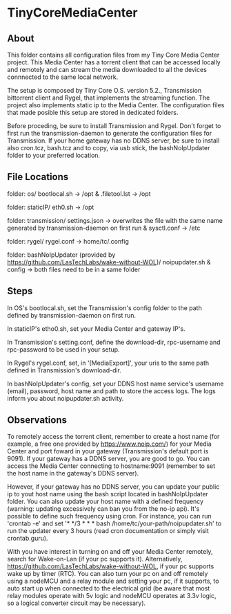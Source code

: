 # TinyCoreMediaCenter

## About

This folder contains all configuration files from my Tiny Core Media Center project. This Media Center has a torrent client that can be accessed locally and remotely and can stream the media downloaded to all the devices connnected to the same local network.

The setup is composed by Tiny Core O.S. version 5.2., Transmission bittorrent client and Rygel, that implements the streaming function. The project also implements static ip to the Media Center. The configuration files that made posible this setup are stored in dedicated folders.

Before proceding, be sure to install Transmission and Rygel. Don't forget to first run the transmission-daemon to generate the configuration files for Transmission. If your home gateway has no DDNS server, be sure to install also cron.tcz, bash.tcz and to copy, via usb stick, the bashNoIpUpdater folder to your preferred location.

## File Locations

folder: os/
	bootlocal.sh -> /opt &
	.filetool.lst -> /opt

folder: staticIP/
	eth0.sh -> /opt

folder: transmission/
	settings.json -> overwrites the file with the same name generated by transmission-daemon on first run &
	sysctl.conf -> /etc

folder: rygel/
	rygel.conf -> home/tc/.config

folder: bashNoIpUpdater (provided by https://github.com/LasTechLabs/wake-without-WOL)/
	noipupdater.sh &
	config -> both files need to be in a same folder


## Steps

In OS's bootlocal.sh, set the Transmission's config folder to the path defined by transmission-daemon on first run.

In staticIP's etho0.sh, set your Media Center and gateway IP's.

In Transmission's setting.conf, define the download-dir, rpc-username and rpc-password to be used in your setup.

In Rygel's rygel.conf, set, in '[MediaExport]', your uris to the same path defined in Transmission's download-dir.

In bashNoIpUpdater's config, set your DDNS host name service's username (email), password, host name and path to store the access logs. The logs inform you about noipupdater.sh activity.

## Observations

To remotely access the torrent client, remember to create a host name (for example, a free one provided by https://www.noip.com/) for your Media Center and port foward in your gateway (Transmission's default port is 9091). If your gateway has a DDNS server, you are good to go. You can access the Media Center connecting to hostname:9091 (remember to set the host name in the gateway's DDNS server).

However, if your gateway has no DDNS server, you can update your public ip to yout host name using the bash script located in bashNoIpUpdater folder. You can also update your host name with a defined frequency (warning: updating excessively can ban you from the no-ip api). It's possible to define such frequency using cron.
For instance, you can run 'crontab -e' and set '* */3 * * * bash /home/tc/your-path/noipupdater.sh' to run the updater every 3 hours (read cron documentation or simply visit crontab.guru).

With you have interest in turning on and off your Media Center remotely, search for Wake-on-Lan (if your pc supports it). Alternatively, https://github.com/LasTechLabs/wake-without-WOL, if your pc supports wake up by timer (RTC). You can also turn your pc on and off remotely using a nodeMCU and a relay module and setting your pc, if it supports, to auto start up when connected to the electrical grid (be aware that most relay modules operate with 5v logic and nodeMCU operates at 3.3v logic, so a logical converter circuit may be necessary).
